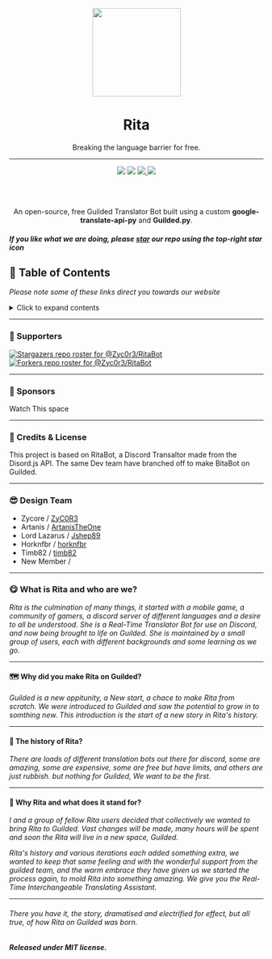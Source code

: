 <p align="center"><a href="https://ritabot.org/"><img src="https://media3.giphy.com/media/YO4a0qsdVX3Gq3darL/giphy.gif" data-canonical-src="https://media3.giphy.com/media/YO4a0qsdVX3Gq3darL/giphy.gif" width="175" height="175" href="https://ritabot.org/"></a></p>
<h1 align="center">Rita</h1>
<p align="center">Breaking the language barrier for free.</p>

------

<p align="center">
<a href="https://www.guilded.gg?r=lAerMPX"><img src="https://img.shields.io/badge/Guilded_Support-JOIN-F5C400.svg?"></a> 
<a href="https://opensource.org/licenses/MIT"> <img src="https://img.shields.io/github/license/ZyC0R3/RitaBot.svg"></a> 
<a href="https://github.com/RitaBot-Project/RitaBot.Guilded/stargazers/"> <img src="https://img.shields.io/github/stars/RitaBot-Project/RitaBot.Guilded" href="https://github.com/RitaBot-Project/RitaBot.Guilded/stargazers"> </a>
<a href="https://github.com/RitaBot-Project/RitaBot.Guilded/fork"> <img src="https://img.shields.io/badge/dynamic/json?color=success&label=forks&query=forks&url=https%3A%2F%2Fapi.github.com%2Frepos%2FRitaBot-Project%2FRitaBot.Guilded"> </a>
</p><br/><br/>


<p align="center">An open-source, free Guilded Translator Bot built using a custom <strong>google-translate-api-py</strong> and <strong>Guilded.py</strong>.</p>


##### If you like what we are doing, please [star](https://github.com/RitaBot-Project/RitaBot.Guilded/stargazers) our repo using the top-right star icon


## :book: Table of Contents

*Please note some of these links direct you towards our website*
<details>
<summary></strong>Click to expand contents</strong></summary>

* [Supporters](#supporters)
* [Sponsors](#sponsors)
* [Credits & License](#credits-&-license)
* [Design Team](#design-team)
* [About Us](#history)
</details>

------

### <a name="supporters"></a> :clap: Supporters

[![Stargazers repo roster for @Zyc0r3/RitaBot](https://reporoster.com/stars/RitaBot-Project/RitaBot.Guilded)](https://github.com/RitaBot-Project/RitaBot.Guilded/stargazers)
[![Forkers repo roster for @Zyc0r3/RitaBot](https://reporoster.com/forks/RitaBot-Project/RitaBot.Guilded)](https://github.com/RitaBot-Project/RitaBot.Guilded/network/members)

------

### <a name="sponsors"></a> :clap: Sponsors

Watch This space

------

### <a name="credits-&-license"></a>:star_struck: Credits & License

This project is based on RitaBot, a Discord Transaltor made from the Disord.js API. The same Dev team have branched off to make BitaBot on Guilded. 

------

### <a name="design-team"></a>:sunglasses: Design Team
* Zycore / [ZyC0R3](https://github.com/ZyC0R3)
* Artanis / [ArtanisTheOne](https://github.com/ArtanisTheOne)
* Lord Lazarus / [Jshep89](https://github.com/JShep89)
* Horknfbr / [horknfbr](https://github.com/horknfbr)
* Timb82 / [timb82](https://github.com/timb82)
* New Member / [](https://github.com/)

------

### <a name="history"></a>:yum: What is Rita and who are we?

*Rita is the culmination of many things, it started with a mobile game, a community of gamers, a discord server of different languages and a desire to all be understood. She is a Real-Time Translator Bot for use on Discord, and now being brought to life on Guilded. She is maintained by a small group of users, each with different backgrounds and some learning as we go.*

------

#### :world_map: Why did you make Rita on Guilded?

*Guilded is a new oppitunity, a New start, a chace to make Rita from scratch. We were introduced to Guilded and saw the potential to grow in to somthing new. This introduction is the start of a new story in Rita's history.*

------

#### :rocket: The history of Rita?

*There are loads of different translation bots out there for discord, some are amazing, some are expensive, some are free but have limits, and others are just rubbish. but nothing for Guilded, We want to be the first.*

------

#### :star2: Why Rita and what does it stand for?

*I and a group of fellow Rita users decided that collectively we wanted to bring Rita to Guilded. Vast changes will be made, many hours will be spent and soon the Rita will live in a new space, Guilded.*

*Rita's history and various iterations each added something extra, we wanted to keep that same feeling and with the wonderful support from the guilded team, and the warm embrace they have given us we started the process again, to mold Rita into something amazing. We give you the Real-Time Interchangeable Translating Assistant.*

------
###### *There you have it, the story, dramatised and electrified for effect, but all true, of how Rita on Guilded was born.*



***Released under MIT license.***
